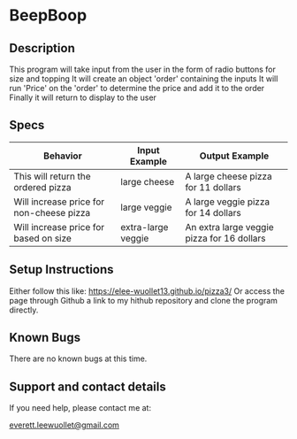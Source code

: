 # BeepBoop

## Description

This program will take input from the user in the form of radio buttons for size and topping
It will create an object 'order' containing the inputs
It will run 'Price' on the 'order' to determine the price and add it to the order
Finally it will return to display to the user


## Specs
| Behavior | Input Example  | Output Example |
|----------|----------------|----------------|
|This will return the ordered pizza | large cheese | A large cheese pizza for 11 dollars |
| Will increase price for non-cheese pizza | large veggie | A large veggie pizza for 14 dollars |
| Will increase price for based on size | extra-large veggie | An extra large veggie pizza for 16 dollars |

## Setup Instructions

Either follow this like: https://elee-wuollet13.github.io/pizza3/
Or access the page through Github a link to my hithub repository and clone the program directly.

## Known Bugs

There are no known bugs at this time.

## Support and contact details

If you need help, please contact me at:

everett.leewuollet@gmail.com

